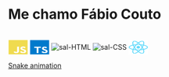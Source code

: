 <h1> Me chamo Fábio Couto </h1>

<div style="display: inline_block"><br>
  <img align="center" alt="sal-Js" height="30" width="40" src="https://raw.githubusercontent.com/devicons/devicon/master/icons/javascript/javascript-plain.svg">
  <img align="center" alt="sal-Ts" height="30" width="40" src="https://raw.githubusercontent.com/devicons/devicon/master/icons/typescript/typescript-plain.svg">
  <img align="center" alt="sal-HTML" height="30" width="40" src="https://cdn.jsdelivr.net/gh/devicons/devicon/icons/html5/html5-plain-wordmark.svg">
  <img align="center" alt="sal-CSS" height="30" width="40" src="https://cdn.jsdelivr.net/gh/devicons/devicon/icons/css3/css3-plain-wordmark.svg">
  <img align="center" alt="sal-React" height="30" width="40" src="https://raw.githubusercontent.com/devicons/devicon/master/icons/react/react-original.svg">
  </div>


  
  
  
  
  
  
  [Snake animation](https://github.com/ookamimidori/ookamimidori/blob/output/github-contribution-grid-snake.svg)
